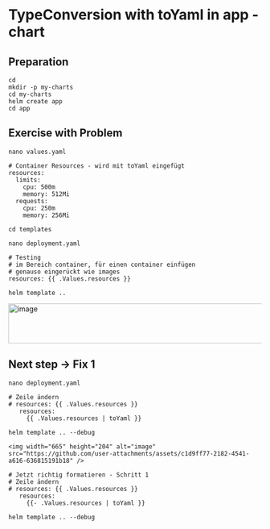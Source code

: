 # TypeConversion with toYaml in app - chart

## Preparation 

```
cd
mkdir -p my-charts
cd my-charts
helm create app
cd app
```

## Exercise with Problem 

```
nano values.yaml
```

```
# Container Resources - wird mit toYaml eingefügt
resources:
  limits:
    cpu: 500m
    memory: 512Mi
  requests:
    cpu: 250m
    memory: 256Mi
```

```
cd templates
```

```
nano deployment.yaml
```

```
# Testing 
# im Bereich container, für einen container einfügen
# genauso eingerückt wie images
resources: {{ .Values.resources }}
```

```
helm template ..
```

<img width="962" height="79" alt="image" src="https://github.com/user-attachments/assets/9b7e6452-8c26-4547-9aa7-a2d67180035b" />

## Next step -> Fix 1

```
nano deployment.yaml
```

```
# Zeile ändern
# resources: {{ .Values.resources }}
   resources:
     {{ .Values.resources | toYaml }}
```

```
helm template .. --debug
```

```
<img width="665" height="204" alt="image" src="https://github.com/user-attachments/assets/c1d9ff77-2182-4541-a616-636815191b18" />
```

```
# Jetzt richtig formatieren - Schritt 1 
# Zeile ändern
# resources: {{ .Values.resources }}
   resources:
     {{- .Values.resources | toYaml }}
```

```
helm template .. --debug
```

